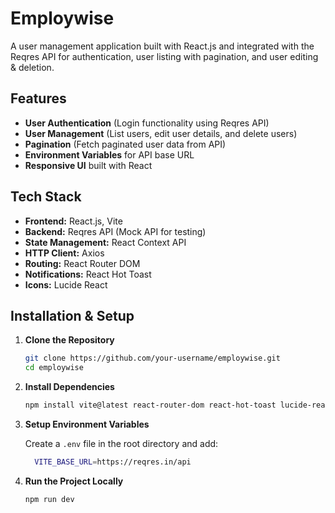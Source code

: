 # Employwise

A user management application built with React.js and integrated with the Reqres API for authentication, user listing with pagination, and user editing & deletion.

## Features
- **User Authentication** (Login functionality using Reqres API)
- **User Management** (List users, edit user details, and delete users)
- **Pagination** (Fetch paginated user data from API)
- **Environment Variables** for API base URL
- **Responsive UI** built with React

## Tech Stack
- **Frontend:** React.js, Vite
- **Backend:** Reqres API (Mock API for testing)
- **State Management:** React Context API
- **HTTP Client:** Axios
- **Routing:** React Router DOM
- **Notifications:** React Hot Toast
- **Icons:** Lucide React

## Installation & Setup
1. **Clone the Repository**
   ```sh
   git clone https://github.com/your-username/employwise.git
   cd employwise
   ```
2. **Install Dependencies**
   ```sh
   npm install vite@latest react-router-dom react-hot-toast lucide-react axios
   ```
3. **Setup Environment Variables**

   Create a `.env` file in the root directory and add:
   ```sh
     VITE_BASE_URL=https://reqres.in/api
   ```
5. **Run the Project Locally**
   ```sh
   npm run dev
   ```






